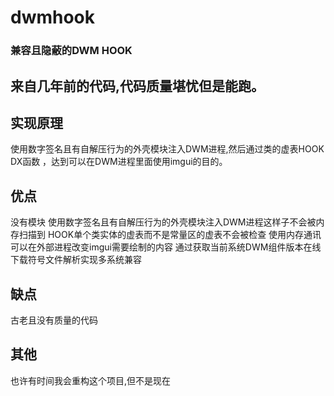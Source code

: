 # dwmhook
### 兼容且隐蔽的DWM HOOK
## 来自几年前的代码,代码质量堪忧但是能跑。
## 实现原理
使用数字签名且有自解压行为的外壳模块注入DWM进程,然后通过类的虚表HOOK DX函数 ，达到可以在DWM进程里面使用imgui的目的。
## 优点
没有模块
使用数字签名且有自解压行为的外壳模块注入DWM进程这样子不会被内存扫描到
HOOK单个类实体的虚表而不是常量区的虚表不会被检查
使用内存通讯可以在外部进程改变imgui需要绘制的内容
通过获取当前系统DWM组件版本在线下载符号文件解析实现多系统兼容
## 缺点
古老且没有质量的代码
## 其他
也许有时间我会重构这个项目,但不是现在
